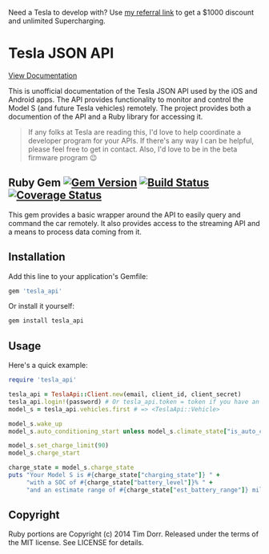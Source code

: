 Need a Tesla to develop with? Use [my referral link](http://ts.la/timothy8449) to get a $1000 discount and unlimited Supercharging.

# Tesla JSON API

[View Documentation](http://docs.timdorr.apiary.io/)

This is unofficial documentation of the Tesla JSON API used by the iOS and Android apps.
The API provides functionality to monitor and control the Model S (and future Tesla vehicles) remotely.
The project provides both a documention of the API and a Ruby library for accessing it.

> If any folks at Tesla are reading this, I'd love to help coordinate a developer program for your APIs. If there's any way I can be helpful, please feel free to get in contact. Also, I'd love to be in the beta firmware program :wink:

## Ruby Gem [![Gem Version](https://img.shields.io/gem/v/tesla_api.svg)](http://rubygems.org/gems/tesla_api) [![Build Status](https://img.shields.io/travis/timdorr/model-s-api/master.svg)](https://travis-ci.org/timdorr/model-s-api) [![Coverage Status](https://img.shields.io/coveralls/timdorr/model-s-api.svg)](https://coveralls.io/r/timdorr/model-s-api?branch=master)

This gem provides a basic wrapper around the API to easily query and command the car remotely. 
It also provides access to the streaming API and a means to process data coming from it.

## Installation

Add this line to your application's Gemfile:
```ruby
gem 'tesla_api'
```

Or install it yourself:
```sh
gem install tesla_api
```

## Usage

Here's a quick example:

```ruby
require 'tesla_api'

tesla_api = TeslaApi::Client.new(email, client_id, client_secret)
tesla_api.login!(password) # Or tesla_api.token = token if you have an existing token.
model_s = tesla_api.vehicles.first # => <TeslaApi::Vehicle>

model_s.wake_up
model_s.auto_conditioning_start unless model_s.climate_state["is_auto_conditioning_on"]

model_s.set_charge_limit(90)
model_s.charge_start

charge_state = model_s.charge_state
puts "Your Model S is #{charge_state["charging_state"]} " +
     "with a SOC of #{charge_state["battery_level"]}% " + 
     "and an estimate range of #{charge_state["est_battery_range"]} miles"
```

## Copyright

Ruby portions are Copyright (c) 2014 Tim Dorr. Released under the terms of the
MIT license. See LICENSE for details.
